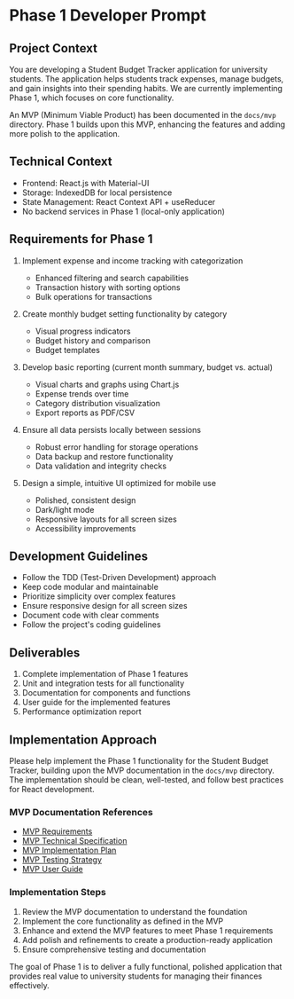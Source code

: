 # Phase 1 Developer Prompt

## Project Context
You are developing a Student Budget Tracker application for university students. The application helps students track expenses, manage budgets, and gain insights into their spending habits. We are currently implementing Phase 1, which focuses on core functionality.

An MVP (Minimum Viable Product) has been documented in the `docs/mvp` directory. Phase 1 builds upon this MVP, enhancing the features and adding more polish to the application.

## Technical Context
- Frontend: React.js with Material-UI
- Storage: IndexedDB for local persistence
- State Management: React Context API + useReducer
- No backend services in Phase 1 (local-only application)

## Requirements for Phase 1
1. Implement expense and income tracking with categorization
   - Enhanced filtering and search capabilities
   - Transaction history with sorting options
   - Bulk operations for transactions

2. Create monthly budget setting functionality by category
   - Visual progress indicators
   - Budget history and comparison
   - Budget templates

3. Develop basic reporting (current month summary, budget vs. actual)
   - Visual charts and graphs using Chart.js
   - Expense trends over time
   - Category distribution visualization
   - Export reports as PDF/CSV

4. Ensure all data persists locally between sessions
   - Robust error handling for storage operations
   - Data backup and restore functionality
   - Data validation and integrity checks

5. Design a simple, intuitive UI optimized for mobile use
   - Polished, consistent design
   - Dark/light mode
   - Responsive layouts for all screen sizes
   - Accessibility improvements

## Development Guidelines
- Follow the TDD (Test-Driven Development) approach
- Keep code modular and maintainable
- Prioritize simplicity over complex features
- Ensure responsive design for all screen sizes
- Document code with clear comments
- Follow the project's coding guidelines

## Deliverables
1. Complete implementation of Phase 1 features
2. Unit and integration tests for all functionality
3. Documentation for components and functions
4. User guide for the implemented features
5. Performance optimization report

## Implementation Approach
Please help implement the Phase 1 functionality for the Student Budget Tracker, building upon the MVP documentation in the `docs/mvp` directory. The implementation should be clean, well-tested, and follow best practices for React development.

### MVP Documentation References
- [MVP Requirements](../mvp/requirements.md)
- [MVP Technical Specification](../mvp/technical-specification.md)
- [MVP Implementation Plan](../mvp/implementation-plan.md)
- [MVP Testing Strategy](../mvp/testing-strategy.md)
- [MVP User Guide](../mvp/user-guide.md)

### Implementation Steps
1. Review the MVP documentation to understand the foundation
2. Implement the core functionality as defined in the MVP
3. Enhance and extend the MVP features to meet Phase 1 requirements
4. Add polish and refinements to create a production-ready application
5. Ensure comprehensive testing and documentation

The goal of Phase 1 is to deliver a fully functional, polished application that provides real value to university students for managing their finances effectively.
